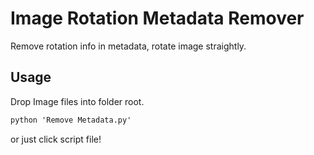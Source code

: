 # Image Rotation Metadata Remover
Remove rotation info in metadata, rotate image straightly.
## Usage
Drop Image files into folder root.

```cmd
python 'Remove Metadata.py'
```

or just click script file!
